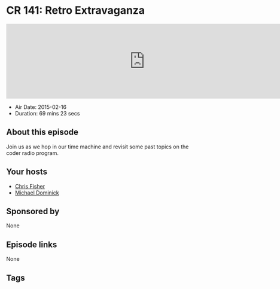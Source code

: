 # CR 141: Retro Extravaganza

<iframe src="https://player.fireside.fm/v2/MLf2ZzhC+fl3dcNam?theme=dark" width="740" height="200" frameborder="0" scrolling="no"></iframe>

* Air Date: 2015-02-16
* Duration: 69 mins 23 secs

## About this episode

Join us as we hop in our time machine and revisit some past topics on the coder radio program.

## Your hosts
* [Chris Fisher](https://coder.show/hosts/chrislas)
* [Michael Dominick](https://coder.show/hosts/michael)

## Sponsored by

None



## Episode links

None



## Tags

